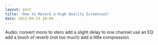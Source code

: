 ```yaml
---
layout: post
title: 'How to Record a High Quality Screencast'
date: 2013-09-23 18:49
---
```


Audio:
convert mono to stero
add a slight delay to one channel
use an EQ
add a touch of reverb (not too much)
add a little compression
